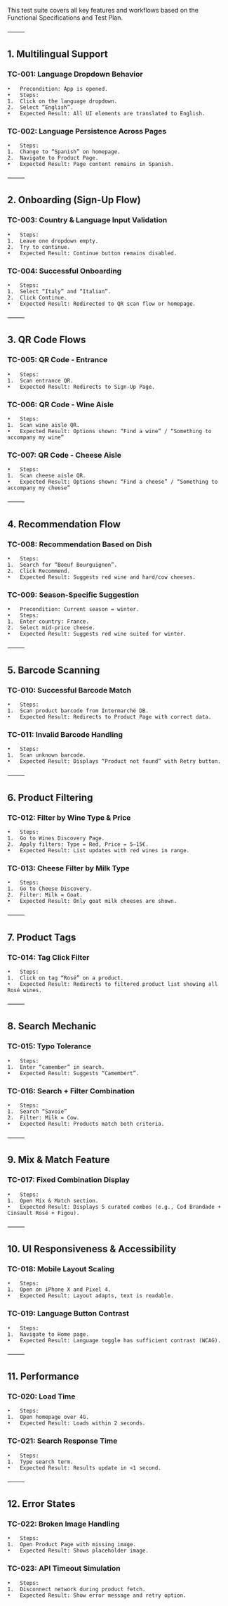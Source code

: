 This test suite covers all key features and workflows based on the Functional Specifications and Test Plan.

⸻

## 1. Multilingual Support

### TC-001: Language Dropdown Behavior
	•	Precondition: App is opened.
	•	Steps:
	1.	Click on the language dropdown.
	2.	Select “English”.
	•	Expected Result: All UI elements are translated to English.

### TC-002: Language Persistence Across Pages
	•	Steps:
	1.	Change to “Spanish” on homepage.
	2.	Navigate to Product Page.
	•	Expected Result: Page content remains in Spanish.

⸻

## 2. Onboarding (Sign-Up Flow)

### TC-003: Country & Language Input Validation
	•	Steps:
	1.	Leave one dropdown empty.
	2.	Try to continue.
	•	Expected Result: Continue button remains disabled.

### TC-004: Successful Onboarding
	•	Steps:
	1.	Select “Italy” and “Italian”.
	2.	Click Continue.
	•	Expected Result: Redirected to QR scan flow or homepage.

⸻

## 3. QR Code Flows

### TC-005: QR Code - Entrance
	•	Steps:
	1.	Scan entrance QR.
	•	Expected Result: Redirects to Sign-Up Page.

### TC-006: QR Code - Wine Aisle
	•	Steps:
	1.	Scan wine aisle QR.
	•	Expected Result: Options shown: “Find a wine” / “Something to accompany my wine”

### TC-007: QR Code - Cheese Aisle
	•	Steps:
	1.	Scan cheese aisle QR.
	•	Expected Result: Options shown: “Find a cheese” / “Something to accompany my cheese”

⸻

## 4. Recommendation Flow

### TC-008: Recommendation Based on Dish
	•	Steps:
	1.	Search for “Boeuf Bourguignon”.
	2.	Click Recommend.
	•	Expected Result: Suggests red wine and hard/cow cheeses.

### TC-009: Season-Specific Suggestion
	•	Precondition: Current season = winter.
	•	Steps:
	1.	Enter country: France.
	2.	Select mid-price cheese.
	•	Expected Result: Suggests red wine suited for winter.

⸻

## 5. Barcode Scanning

### TC-010: Successful Barcode Match
	•	Steps:
	1.	Scan product barcode from Intermarché DB.
	•	Expected Result: Redirects to Product Page with correct data.

### TC-011: Invalid Barcode Handling
	•	Steps:
	1.	Scan unknown barcode.
	•	Expected Result: Displays “Product not found” with Retry button.

⸻

## 6. Product Filtering

### TC-012: Filter by Wine Type & Price
	•	Steps:
	1.	Go to Wines Discovery Page.
	2.	Apply filters: Type = Red, Price = 5–15€.
	•	Expected Result: List updates with red wines in range.

### TC-013: Cheese Filter by Milk Type
	•	Steps:
	1.	Go to Cheese Discovery.
	2.	Filter: Milk = Goat.
	•	Expected Result: Only goat milk cheeses are shown.

⸻

## 7. Product Tags

### TC-014: Tag Click Filter
	•	Steps:
	1.	Click on tag “Rosé” on a product.
	•	Expected Result: Redirects to filtered product list showing all Rosé wines.

⸻

## 8. Search Mechanic

### TC-015: Typo Tolerance
	•	Steps:
	1.	Enter “camember” in search.
	•	Expected Result: Suggests “Camembert”.

### TC-016: Search + Filter Combination
	•	Steps:
	1.	Search “Savoie”
	2.	Filter: Milk = Cow.
	•	Expected Result: Products match both criteria.

⸻

## 9. Mix & Match Feature

### TC-017: Fixed Combination Display
	•	Steps:
	1.	Open Mix & Match section.
	•	Expected Result: Displays 5 curated combos (e.g., Cod Brandade + Cinsault Rosé + Figou).

⸻

## 10. UI Responsiveness & Accessibility

### TC-018: Mobile Layout Scaling
	•	Steps:
	1.	Open on iPhone X and Pixel 4.
	•	Expected Result: Layout adapts, text is readable.

### TC-019: Language Button Contrast
	•	Steps:
	1.	Navigate to Home page.
	•	Expected Result: Language toggle has sufficient contrast (WCAG).

⸻

## 11. Performance

### TC-020: Load Time
	•	Steps:
	1.	Open homepage over 4G.
	•	Expected Result: Loads within 2 seconds.

### TC-021: Search Response Time
	•	Steps:
	1.	Type search term.
	•	Expected Result: Results update in <1 second.

⸻

## 12. Error States

### TC-022: Broken Image Handling
	•	Steps:
	1.	Open Product Page with missing image.
	•	Expected Result: Shows placeholder image.

### TC-023: API Timeout Simulation
	•	Steps:
	1.	Disconnect network during product fetch.
	•	Expected Result: Show error message and retry option.